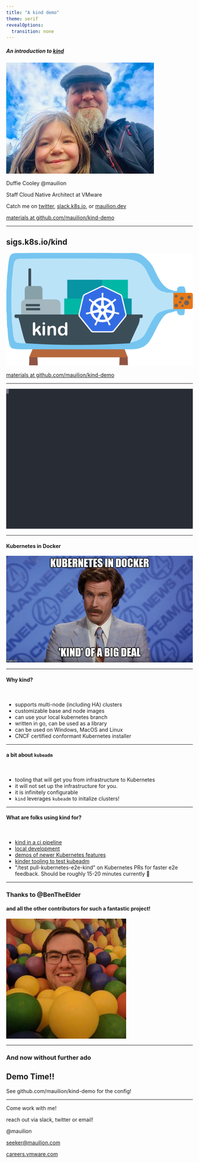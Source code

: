 ```yaml
---
title: "A kind demo"
theme: serif
revealOptions:
  transition: none
---
```


##### An introduction to [kind](sigs.k8s.io/kind)
![duffie.jpg](static/dcooley.jpg)

Duffie Cooley @mauilion

Staff Cloud Native Architect at VMware

Catch me on [twitter](https://twitter.com/mauilion), [slack.k8s.io](https://kubernetes.slack.com/team/U37TLLWAU), or [mauilion.dev](https://mauilion.dev)

[materials at github.com/mauilion/kind-demo](https://github.com/mauilion/kind-demo)

---

## sigs.k8s.io/kind
![](static/logo.png)

[materials at github.com/mauilion/kind-demo](https://github.com/mauilion/kind-demo)

---

[![asciicast](static/kind-default.svg)](https://asciinema.org/a/S8IuYIRs8oSvT1mwzvArwEQHs)

---

#### Kubernetes in Docker


[![](static/kind-of-a-big-deal.jpg)](https://johnharris.io/2019/04/kubernetes-in-docker-kind-of-a-big-deal/)

---

#### Why kind?
<br>

* supports multi-node (including HA) clusters
* customizable base and node images
* can use your local kubernetes branch
* written in go, can be used as a library
* can be used on Windows, MacOS and Linux
* CNCF certified conformant Kubernetes installer

---

#### a bit about `kubeadm`
<br>

* tooling that will get you from infrastructure to Kubernetes
* it will not set up the infrastructure for you.
* it is infinitely configurable
* `kind` leverages `kubeadm` to initalize clusters!

---

#### What are folks using kind for?
<br>

* [kind in a ci pipeline](https://www.loodse.com/blog/2019-03-12-running-kubernetes-in-the-ci-pipeline-/)
* [local development]()
* [demos of newer Kubernetes features](https://github.com/phenixblue/k8s-opa-demo)
* [kinder tooling to test kubeadm](https://github.com/kubernetes/kubeadm/tree/master/kinder)
* "/test pull-kubernetes-e2e-kind" on Kubernetes PRs for faster e2e feedback. Should be roughly 15-20 minutes currently 🎉

---

### Thanks to @BenTheElder
#### and all the other contributors for such a fantastic project!
![](static/ben_avatar_optim.jpg)

---

### And now without further ado

## Demo Time!!

See github.com/mauilion/kind-demo for the config!

---

Come work with me!

reach out via slack, twitter or email!

@mauilion

seeker@mauilion.com

[careers.vmware.com](https://careeers.vmware.com)
